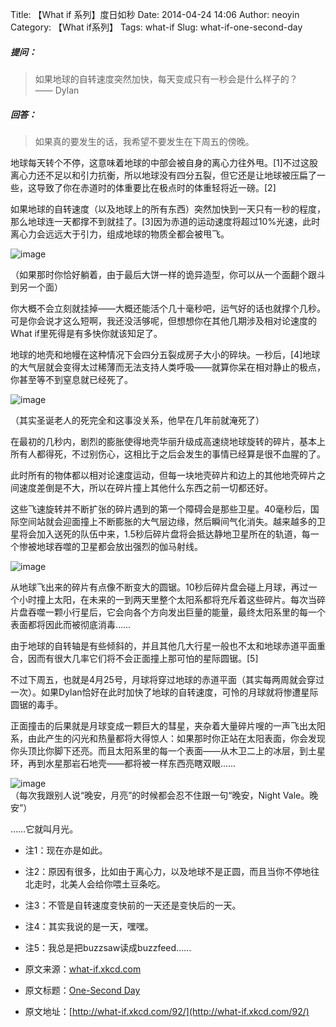 Title: 【What if 系列】度日如秒
Date: 2014-04-24 14:06
Author: neoyin
Category: 【What if系列】
Tags: what-if
Slug: what-if-one-second-day

##### 提问：

> 如果地球的自转速度突然加快，每天变成只有一秒会是什么样子的？  
>  —— Dylan

##### 回答：

> 如果真的要发生的话，我希望不要发生在下周五的傍晚。

地球每天转个不停，这意味着地球的中部会被自身的离心力往外甩。[1]不过这股离心力还不足以和引力抗衡，所以地球没有四分五裂，但它还是让地球被压扁了一些，这导致了你在赤道时的体重要比在极点时的体重轻将近一磅。[2]  

如果地球的自转速度（以及地球上的所有东西）突然加快到一天只有一秒的程度，那么地球连一天都撑不到就挂了。[3]因为赤道的运动速度将超过10%光速，此时离心力会远远大于引力，组成地球的物质全都会被甩飞。

<!-- more -->

![image](http://h.hiphotos.bdimg.com/album/s%3D550%3Bq%3D90%3Bc%3Dxiangce%2C100%2C100/sign=e5394cde89d4b31cf43c94beb7ed5642/2f738bd4b31c87010e5fe57b257f9e2f0608ff46.jpg?referer=ecc20f8f4d4a20a4680908f7395c&x=.jpg)

（如果那时你恰好躺着，由于最后大饼一样的诡异造型，你可以从一个面翻个跟斗到另一个面）

你大概不会立刻就挂掉——大概还能活个几十毫秒吧，运气好的话也就撑个几秒。可是你会说才这么短啊，我还没活够呢，但想想你在其他几期涉及相对论速度的What
if里死得是有多快你就该知足了。  

地球的地壳和地幔在这种情况下会四分五裂成房子大小的碎块。一秒后，[4]地球的大气层就会变得太过稀薄而无法支持人类呼吸——就算你呆在相对静止的极点，你甚至等不到窒息就已经死了。

![image](http://c.hiphotos.bdimg.com/album/s%3D550%3Bq%3D90%3Bc%3Dxiangce%2C100%2C100/sign=2f9dd4ad38f33a879a6d001ff6676105/b7003af33a87e950cf8ea4f112385343faf2b496.jpg?referer=d58adb9599504fc2fb488435f48c&x=.jpg)

（其实圣诞老人的死完全和这事没关系，他早在几年前就淹死了）

在最初的几秒内，剧烈的膨胀使得地壳华丽升级成高速绕地球旋转的碎片，基本上所有人都得死，不过别伤心，这相比于之后会发生的事情已经算是很不血腥的了。  

此时所有的物体都以相对论速度运动，但每一块地壳碎片和边上的其他地壳碎片之间速度差倒是不大，所以在碎片撞上其他什么东西之前一切都还好。  

这些飞速旋转并不断扩张的碎片遇到的第一个障碍会是那些卫星。40毫秒后，国际空间站就会迎面撞上不断膨胀的大气层边缘，然后瞬间气化消失。越来越多的卫星将会加入送死的队伍中来，1.5秒后碎片盘将会抵达静地卫星所在的轨道，每一个惨被地球吞噬的卫星都会放出强烈的伽马射线。

![image](http://a.hiphotos.bdimg.com/album/s%3D550%3Bq%3D90%3Bc%3Dxiangce%2C100%2C100/sign=6d4f6e7a932397ddd279980169b9c38a/0dd7912397dda144a5433b2fb0b7d0a20df486e0.jpg?referer=a7269173b68f8c54bac4f11fe2be&x=.jpg)

从地球飞出来的碎片有点像不断变大的圆锯。10秒后碎片盘会碰上月球，再过一个小时撞上太阳，在未来的一到两天里整个太阳系都将充斥着这些碎片。每次当碎片盘吞噬一颗小行星后，它会向各个方向发出巨量的能量，最终太阳系里的每一个表面都将因此而被彻底消毒……  

由于地球的自转轴是有些倾斜的，并且其他几大行星一般也不太和地球赤道平面重合，因而有很大几率它们将不会正面撞上那可怕的星际圆锯。[5]  

不过下周五，也就是4月25号，月球将穿过地球的赤道平面（其实每两周就会穿过一次）。如果Dylan恰好在此时加快了地球的自转速度，可怜的月球就将惨遭星际圆锯的毒手。  

正面撞击的后果就是月球变成一颗巨大的彗星，夹杂着大量碎片嗖的一声飞出太阳系，由此产生的闪光和热量都将大得惊人：如果那时你正站在太阳表面，你会发现你头顶比你脚下还亮。而且太阳系里的每一个表面——从木卫二上的冰层，到土星环，再到水星那岩石地壳——都将被一样东西亮瞎双眼……

![image](http://d.hiphotos.bdimg.com/album/s%3D550%3Bq%3D90%3Bc%3Dxiangce%2C100%2C100/sign=53cde4b5347adab439d01b46bbefc221/8718367adab44aed85a7e979b11c8701a08bfb46.jpg?referer=f23a5fc057fbb2fb6d3c6c22455c&x=.jpg)  
（每次我跟别人说“晚安，月亮”的时候都会忍不住跟一句“晚安，Night
Vale。晚安”）

……它就叫月光。

-   注1：现在亦是如此。
-   注2：原因有很多，比如由于离心力，以及地球不是正圆，而且当你不停地往北走时，北美人会给你喂土豆条吃。
-   注3：不管是自转速度变快前的一天还是变快后的一天。
-   注4：其实我说的是一天，嘿嘿。
-   注5：我总是把buzzsaw读成buzzfeed……

-   原文来源：[what-if.xkcd.com](http://what-if.xkcd.com)

-   原文标题：[One-Second Day](http://what-if.xkcd.com/92/)
-   原文地址：[http://what-if.xkcd.com/92/](http://what-if.xkcd.com/92/)

